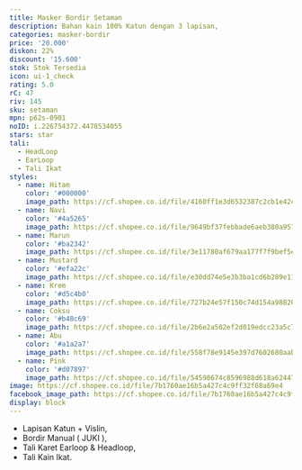 ```yaml
---
title: Masker Bordir Setaman
description: Bahan kain 100% Katun dengan 3 lapisan,
categories: masker-bordir
price: '20.000'
diskon: 22%
discount: '15.600'
stok: Stok Tersedia
icon: ui-1_check
rating: 5.0
rC: 47
riv: 145
sku: setaman
mpn: p62s-0901
noID: i.226754372.4478534055
stars: star
tali:
  - HeadLoop
  - EarLoop
  - Tali Ikat
styles:
  - name: Hitam
    color: '#000000'
    image_path: https://cf.shopee.co.id/file/4160ff1e3d6532387c2cb1e42c586989
  - name: Navi
    color: '#4a5265'
    image_path: https://cf.shopee.co.id/file/9649bf37febbade6aeb380a951cf0376
  - name: Marun
    color: '#ba2342'
    image_path: https://cf.shopee.co.id/file/3e11780af679aa177f7f9bef5efd8292
  - name: Mustard
    color: '#efa22c'
    image_path: https://cf.shopee.co.id/file/e30dd74e5e3b3ba1cd6b289e11d8dcbf
  - name: Krem
    color: '#d5c4b0'
    image_path: https://cf.shopee.co.id/file/727b24e57f150c74d154a98820d3a113
  - name: Coksu
    color: '#b48c69'
    image_path: https://cf.shopee.co.id/file/2b6e2a502ef2d019edcc23a5c7d6f2c4
  - name: Abu
    color: '#a1a2a7'
    image_path: https://cf.shopee.co.id/file/558f78e9145e397d7602680aab8f9e46
  - name: Pink
    color: '#d07897'
    image_path: https://cf.shopee.co.id/file/54598674c8596988d618a624476ef710
image: https://cf.shopee.co.id/file/7b1760ae16b5a427c4c9ff32f68a69e4
facebook_image_path: https://cf.shopee.co.id/file/7b1760ae16b5a427c4c9ff32f68a69e4
display: block
---
```


- Lapisan Katun + Vislin, 
- Bordir Manual ( JUKI ), 
- Tali Karet Earloop & Headloop, 
- Tali Kain Ikat.


